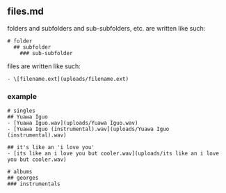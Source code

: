 ## files.md

folders and subfolders and sub-subfolders, etc. are written like such:  
```
# folder  
  ## subfolder  
    ### sub-subfolder
```

files are written like such:  
```
- \[filename.ext](uploads/filename.ext)
```

### example

```
# singles
## Yuawa Iguo
- [Yuawa Iguo.wav](uploads/Yuawa Iguo.wav)
- [Yuawa Iguo (instrumental).wav](uploads/Yuawa Iguo (instrumental).wav)

## it's like an 'i love you'
- [its like an i love you but cooler.wav](uploads/its like an i love you but cooler.wav)

# albums
## georges
### instrumentals
```

